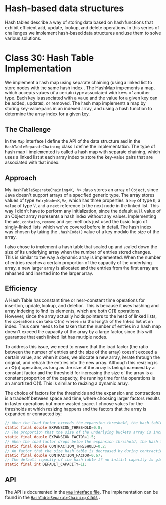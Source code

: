 # Hash-based data structures

Hash tables describe a way of storing data based on hash functions that exhibit efficient add, update, lookup, and
delete operations. In this series of challenges we implement hash-based data structures and use them to solve various
solutions.

# Class 30: Hash Table Implementation

We implement a hash map using separate chaining (using a linked list to store nodes with the same hash index). The
HashMap implements a map, which accepts values of a certain type associated with keys of another type. Each key is
associated with a value and the value for a given key can be added, updated, or removed. The hash map implements a map
by storing key-value pairs in an indexed array, and using a hash function to determine the array index for a given key.

## The Challenge

In the `Map` interface I define the API of the data structure and in the `HashTableSeparateChaining` class I define the
implementation. The type of hash map I implemented is called a hash map with separate chaining, which uses a linked list
at each array index to store the key-value pairs that are associated with that index.

## Approach

My `HashTableSeparateChaining<K, V>` class stores an array of `Object`, since Java doesn't support arrays of a specified
generic type. The array stores values of type `EntryNode<K,V>`, which has three properties: a `key` of type `K`,
a `value` of type `V`, and a `next` reference to the next node in the linked list. This way I didn't have to perform any
initialization, since the default `null` value of an Object array represents a hash index without any values.
Implementing the `add`, `contains`, `remove` and `get` methods just used the basic logic of singly-linked lists, which
we've covered before in detail. The hash index was chosen by taking the `.hashCode()` value of a key modulo the size of
the array.

I also chose to implement a hash table that scaled up and scaled down the size of its underlying array when the number
of entries stored changes. This is similar to the way a dynamic array is implemented. When the number of entries reaches
a certain proportion of the capacity of the underlying array, a new larger array is allocated and the entries from the
first array are rehashed and inserted into the larger array.

## Efficiency

A Hash Table has constant time or near-constant time operations for insertion, update, lookup, and deletion. This is
because it uses hashing and array indexing to find its elements, which are both O(1) operations. However, since the
array actually holds pointers to the head of linked lists, the operations can take O(m) where `m` is the length of the
linked list at an index. Thus care needs to be taken that the number of entries in a hash map doesn't exceed the
capacity of the array by a large factor, since this will guarantee that each linked list has multiple nodes.

To address this issue, we need to ensure that the load factor (the ratio between the number of entries and the size of
the array) doesn't exceed a certain value, and when it does, we allocate a new array, iterate through the original, and
rehash the entries into the new array. Although this resizing is an O(n) operation, as long as the size of the array is
being increased by a constant factor and the threshold for increasing the size of the array is a constant proportion of
the capacity, the running time for the operations is an amortized O(1). This is similar to resizing a dynamic array.

The choice of factors for the thresholds and the expansion and contractions is a tradeoff between space and time, where
choosing larger factors results in faster operations but more wasted space. I choose values for the thresholds at which
resizing happens and the factors that the array is expanded or contracted by:

```java
// When the load factor exceeds the expansion threshold, the hash table is expanded
static final double EXPANSION_THRESHOLD=0.8;
// The proportion that the size of the underlying buckets array is increased by during expansion
static final double EXPANSION_FACTOR=1.5;
// When the load factor drops below the expansion threshold, the hash table is contracted
static final double CONTRACTION_THRESHOLD=0.2;
// An factor that the size hash table is decreased by during contraction;
static final double CONTRACTION_FACTOR=0.67;
// The default capacity of the hash table if no initial capacity is given
static final int DEFAULT_CAPACITY=11;
```

## API

The API is documented in the [`Map` interface file](../challenges/lib/src/main/java/challenges/hashTable/Map.java). The
implementation can be found in
the [`HashTableSeparateChaining` class](../challenges/lib/src/main/java/challenges/hashTable/HashTableSeparateChaining.java)
.